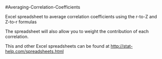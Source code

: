 #Averaging-Correlation-Coefficients

Excel spreadsheet to average correlation coefficients using the r-to-Z and Z-to-r formulas

The spreadsheet will also allow you to weight the contribution of each correlation.

This and other Excel spreadsheets can be found at http://stat-help.com/spreadsheets.html
